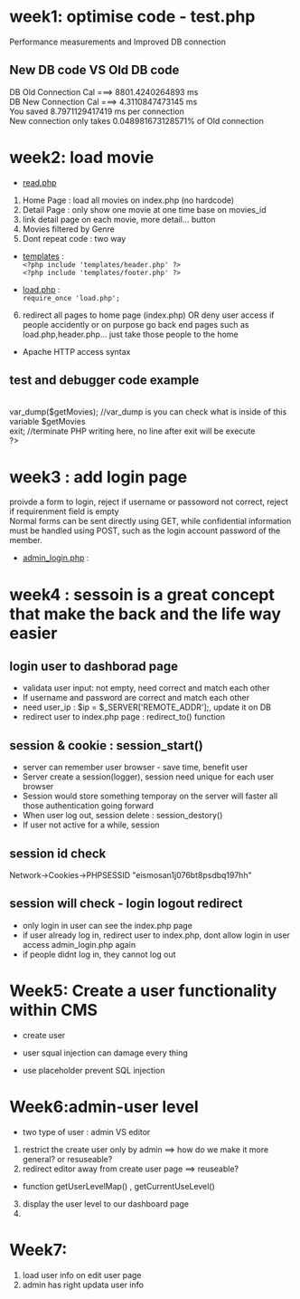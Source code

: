 # week1:  optimise code - test.php
Performance measurements and Improved DB connection
## New DB code   VS   Old DB code
DB Old Connection Cal ===> 8801.4240264893 ms<br>
DB New Connection Cal ===> 4.3110847473145 ms<br>
You saved 8.7971129417419 ms per connection<br>
New connection only takes 0.048981673128571% of Old connection<br>

# week2:  load movie
* [read.php](/admin/scripts/read.php)
1. Home Page : load all movies on index.php (no hardcode) 
2. Detail Page : only show one movie at one time base on movies_id
3. link detail page on each movie, more detail... button
4. Movies filtered by Genre
5. Dont repeat code : two way
* [templates](/templates) :<br>
```<?php include 'templates/header.php' ?>```<br>
```<?php include 'templates/footer.php' ?>```<br>

* [load.php](/load.php) : <br>
```require_once 'load.php';```<br>

6. redirect all pages to home page (index.php) OR deny user access
if people accidently or on purpose go back end pages such as load.php,header.php... just take those people to the home
* Apache HTTP access syntax

##  test and debugger code example
 <br>
 <?php   <br>
   var_dump($getMovies);   //var_dump is you can check what is inside of this variable $getMovies<br>
   exit;    //terminate PHP writing here, no line after exit will be execute<br>
 ?>

# week3 : add login page
proivde a form to login, reject if username or passoword not correct, reject if requirenment field is empty<br>
Normal forms can be sent directly using GET, while confidential information must be handled using POST, such as the login account password of the member.
* [admin_login.php](/admin/admin_login.php) : <br>



# week4 : sessoin is a great concept that make the back and the life way easier
## login user to dashborad page
* validata user input: not empty, need correct and match each other
* If username and password are correct and match each other
* need user_ip : $ip = $_SERVER['REMOTE_ADDR'];, update it on DB
* redirect user to index.php page :  redirect_to() function 

## session & cookie : session_start()
* server can remember user browser  -  save time, benefit user
* Server create a session(logger), session need unique for each user browser
* Session would store something temporay on the server will faster all those authentication going forward
* When user log out, session delete  : session_destory()
* If user not active for a while, session 

## session id check
Network->Cookies->PHPSESSID	"eismosan1j076bt8psdbq197hh"

## session will check - login logout redirect
* only login in user can see the index.php page
* if user already log in, redirect user to index.php, dont allow login in user access admin_login.php again
* if people didnt log in, they cannot log out


# Week5: Create a user functionality within CMS
* create user 
* user squal injection can damage every thing

* use placeholder prevent SQL injection 


# Week6:admin-user level
* two type of user : admin VS editor
1. restrict the create user only by admin ==> how do we make it more general? or resuseable?
2. redirect editor away from create user page ==> reuseable?
* function getUserLevelMap() , getCurrentUseLevel()
3. display the user level to our dashboard page
4. 

# Week7:  
1. load user info on edit user page
2. admin has right updata user info